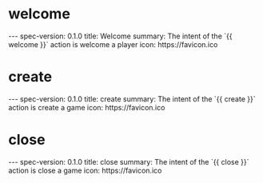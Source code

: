 <h1 class="contract">welcome</h1>
---
spec-version: 0.1.0
title: Welcome
summary: The intent of the `{{ welcome }}` action is welcome a player
icon: https://favicon.ico

<h1 class="contract">create</h1>
---
spec-version: 0.1.0
title: create
summary: The intent of the `{{ create }}` action is create a game 
icon: https://favicon.ico

<h1 class="contract">close</h1>
---
spec-version: 0.1.0
title: close
summary: The intent of the `{{ close }}` action is close a game 
icon: https://favicon.ico